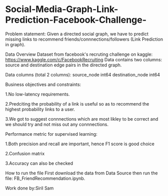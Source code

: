 # Social-Media-Graph-Link-Prediction-Facebook-Challenge-

Problem statement:
Given a directed social graph, we have to predict missing links to recommend friends/connnections/followers (Link Prediction in graph).

Data Overview
Dataset from facebook's recruting challenge on kaggle: https://www.kaggle.com/c/FacebookRecruiting
Data contains two columns: source and destination edge pairs in the directed graph.

Data columns (total 2 columns):
source_node int64
destination_node int64

Business objectives and constraints:

1.No low-latency requirements.

2.Predciting the probability of a link is useful so as to recommend the highest probability links to a user.

3.We got to suggest connnections which are most likley to be correct and we should try and not miss out any connnections.

Performance metric for supervised learning:

1.Both precision and recall are important, hence F1 score is good choice

2.Confusion matrix

3.Accuracy can also be checked

How to run the file
First download the data from Data Source then run the file: FB_FriendRecommendation.ipynb.

Work done by:Siril Sam
